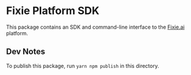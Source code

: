 # Fixie Platform SDK

This package contains an SDK and command-line interface to the [Fixie.ai](https://fixie.ai) platform.

## Dev Notes

To publish this package, run `yarn npm publish` in this directory.

